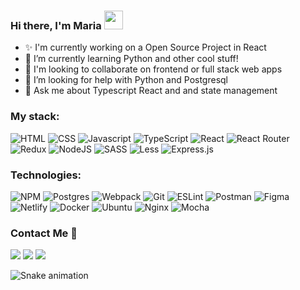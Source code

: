 ### Hi there, I'm Maria  <img src="https://raw.githubusercontent.com/MartinHeinz/MartinHeinz/master/wave.gif" width="30px" height="30px" />

- ✨ I'm currently working on a Open Source Project in React
- 🌱 I’m currently learning Python and other cool stuff!
- 👯 I'm looking to collaborate on frontend or full stack web apps
- 🤔 I’m looking for help with Python and Postgresql
- 💬 Ask me about Typescript React and and state management

### My stack: 
![HTML](https://img.shields.io/badge/-HTML-20232a?style=for-the-badge&logo=html5)
![CSS](https://img.shields.io/badge/-CSS-20232a?style=for-the-badge&logo=css3)
![Javascript](https://img.shields.io/badge/-Javascript-20232a?style=for-the-badge&logo=Javascript)
![TypeScript](https://img.shields.io/badge/-TypeScript-20232a?style=for-the-badge&logo=TypeScript)
![React](https://img.shields.io/badge/-React-20232a?style=for-the-badge&logo=React)
![React Router](https://img.shields.io/badge/React_Router-20232a?style=for-the-badge&logo=react-router&logoColor=white)
![Redux](https://img.shields.io/badge/-Redux-20232a?style=for-the-badge&logo=Redux)
![NodeJS](https://img.shields.io/badge/-nodejs-20232a?style=for-the-badge&logo=node.js)
![SASS](https://img.shields.io/badge/-SASS-20232a?style=for-the-badge&logo=sass)
![Less](https://img.shields.io/badge/less-20232a?style=for-the-badge&logo=less&logoColor=white)
![Express.js](https://img.shields.io/badge/express.js-20232a?style=for-the-badge&logo=express&logoColor=%2361DAFB)

### Technologies:
![NPM](https://img.shields.io/badge/NPM-20232a?style=for-the-badge&logo=npm&logoColor=white)
![Postgres](https://img.shields.io/badge/postgres-20232a?style=for-the-badge&logo=postgresql&logoColor=white)
![Webpack](https://img.shields.io/badge/-Webpack-20232a?style=for-the-badge&logo=Webpack)
![Git](https://img.shields.io/badge/git-20232a?style=for-the-badge&logo=git)
![ESLint](https://img.shields.io/badge/ESLint-20232a?style=for-the-badge&logo=eslint&logoColor=white)
![Postman](https://img.shields.io/badge/-Postman-20232a?style=for-the-badge&logo=postman)
![Figma](https://img.shields.io/badge/Figma-20232a?style=for-the-badge&logo=Figma)
![Netlify](https://img.shields.io/badge/netlify-20232a?style=for-the-badge&logo=netlify&logoColor=#00C7B7)
![Docker](https://img.shields.io/badge/Docker-20232a?style=for-the-badge&logo=Docker)
![Ubuntu](https://img.shields.io/badge/Ubuntu-20232a?style=for-the-badge&logo=ubuntu&logoColor=white)
![Nginx](https://img.shields.io/badge/nginx-20232a?style=for-the-badge&logo=nginx&logoColor=white)
![Mocha](https://img.shields.io/badge/-mocha-20232a?style=for-the-badge&logo=mocha&logoColor=white)

### Contact Me 📌
 
<div> 
  <a href="https://instagram.com/iam_maria_s" target="_blank"><img src="https://img.shields.io/badge/-Instagram-%23E4405F?style=for-the-badge&logo=instagram&logoColor=white" target="_blank"></a>
  <a href = "mailto: mshcherbinina73@gmail.com"><img src="https://img.shields.io/badge/-Gmail-%23333?style=for-the-badge&logo=gmail&logoColor=white" target="_blank"></a>
  <a href="https://www.linkedin.com/in/maria-shcherbinina/" target="_blank"><img src="https://img.shields.io/badge/-LinkedIn-%230077B5?style=for-the-badge&logo=linkedin&logoColor=white" target="_blank"></a> 
 
  ![Snake animation](https://github.com/EstrellaPolaris/EstrellaPolaris/blob/output/github-contribution-grid-snake.svg)
</div>
